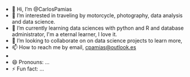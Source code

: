 - 👋 Hi, I’m @CarlosPamias 
- 👀 I’m interested in traveling by motorcycle, photography, data analysis and data science.
- 🌱 I’m currently learning data sciences with python and R and database administrator,  I'm a eternal learner, I love it.
- 💞️ I’m looking to collaborate on on data science projects to learn more,
- 📫 How to reach me by email, cpamias@outlook.es
- 
- 😄 Pronouns: ...
- ⚡ Fun fact: ...

<!---
CarlosPamias/CarlosPamias is a ✨ special ✨ repository because its `README.md` (this file) appears on your GitHub profile.
You can click the Preview link to take a look at your changes.
--->
